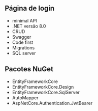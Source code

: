 ## **Página de login**
- minimal API
- .NET versão 8.0
- CRUD
- Swagger
- Code first
- Migrations
- SQL server

## **Pacotes NuGet**
- EntityFrameworkCore
- EntityFrameworkCore.Design
- EntityFrameworkCore.SqlServer
- AutoMapper
- AspNetCore.Authentication.JwtBearer